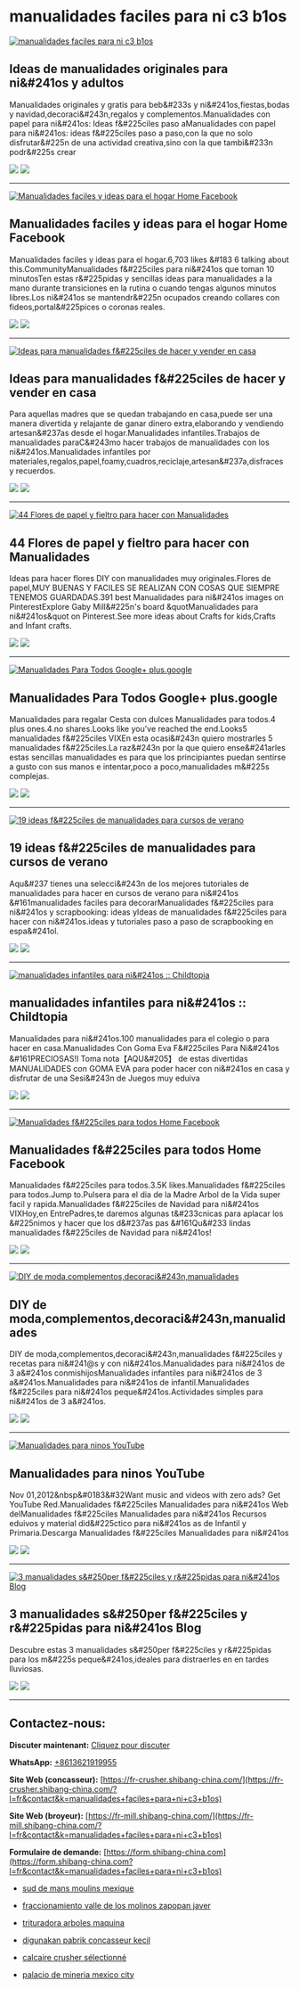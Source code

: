 # manualidades faciles para ni c3 b1os

<a href="https://swt.shibang-china.com/?l=fr&img&k=manualidades+faciles+para+ni+c3+b1os" target="_blank">![manualidades faciles para ni c3 b1os](http://static.shibang-china.com/all-800x300/53.jpg)</a>

## Ideas de manualidades originales para ni&#241os y adultos
Manualidades originales y gratis para beb&#233s y ni&#241os,fiestas,bodas y navidad,decoraci&#243n,regalos y complementos.Manualidades con papel para ni&#241os: Ideas f&#225ciles paso aManualidades con papel para ni&#241os: ideas f&#225ciles paso a paso,con la que no solo disfrutar&#225n de una actividad creativa,sino con la que tambi&#233n podr&#225s crear


<a href="https://whatsapp.shibangsoft.com/WhatsApp.php" target="_blank" title="WhatsApp">![](http://static.shibang-china.com/icon/whatsapp.png)</a> <a href="https://swt.shibang-china.com/?l=fr&icon&k=manualidades+faciles+para+ni+c3+b1os" target="_blank">![](http://static.shibang-china.com/icon/chat-fr.png)</a>

---

<a href="https://swt.shibang-china.com/?l=fr&img&k=manualidades+faciles+para+ni+c3+b1os" target="_blank">![Manualidades faciles y ideas para el hogar Home Facebook](http://static.shibang-china.com/all-800x300/1094.jpg)</a>

## Manualidades faciles y ideas para el hogar Home Facebook
Manualidades faciles y ideas para el hogar.6,703 likes &#183 6 talking about this.CommunityManualidades f&#225ciles para ni&#241os que toman 10 minutosTen estas r&#225pidas y sencillas ideas para manualidades a la mano durante transiciones en la rutina o cuando tengas algunos minutos libres.Los ni&#241os se mantendr&#225n ocupados creando collares con fideos,portal&#225pices o coronas reales.


<a href="https://whatsapp.shibangsoft.com/WhatsApp.php" target="_blank" title="WhatsApp">![](http://static.shibang-china.com/icon/whatsapp.png)</a> <a href="https://swt.shibang-china.com/?l=fr&icon&k=manualidades+faciles+para+ni+c3+b1os" target="_blank">![](http://static.shibang-china.com/icon/chat-fr.png)</a>

---

<a href="https://swt.shibang-china.com/?l=fr&img&k=manualidades+faciles+para+ni+c3+b1os" target="_blank">![Ideas para manualidades f&#225ciles de hacer y vender en casa](http://static.shibang-china.com/all-800x300/1478.jpg)</a>

## Ideas para manualidades f&#225ciles de hacer y vender en casa
Para aquellas madres que se quedan trabajando en casa,puede ser una manera divertida y relajante de ganar dinero extra,elaborando y vendiendo artesan&#237as desde el hogar.Manualidades infantiles.Trabajos de manualidades paraC&#243mo hacer trabajos de manualidades con los ni&#241os.Manualidades infantiles por materiales,regalos,papel,foamy,cuadros,reciclaje,artesan&#237a,disfraces y recuerdos.


<a href="https://whatsapp.shibangsoft.com/WhatsApp.php" target="_blank" title="WhatsApp">![](http://static.shibang-china.com/icon/whatsapp.png)</a> <a href="https://swt.shibang-china.com/?l=fr&icon&k=manualidades+faciles+para+ni+c3+b1os" target="_blank">![](http://static.shibang-china.com/icon/chat-fr.png)</a>

---

<a href="https://swt.shibang-china.com/?l=fr&img&k=manualidades+faciles+para+ni+c3+b1os" target="_blank">![44 Flores de papel y fieltro para hacer con Manualidades](http://static.shibang-china.com/all-800x300/85.jpg)</a>

## 44 Flores de papel y fieltro para hacer con Manualidades
Ideas para hacer flores DIY con manualidades muy originales.Flores de papel,MUY BUENAS Y FACILES SE REALIZAN CON COSAS QUE SIEMPRE TENEMOS GUARDADAS.391 best Manualidades para ni&#241os images on PinterestExplore Gaby Mill&#225n's board &quotManualidades para ni&#241os&quot on Pinterest.See more ideas about Crafts for kids,Crafts and Infant crafts.


<a href="https://whatsapp.shibangsoft.com/WhatsApp.php" target="_blank" title="WhatsApp">![](http://static.shibang-china.com/icon/whatsapp.png)</a> <a href="https://swt.shibang-china.com/?l=fr&icon&k=manualidades+faciles+para+ni+c3+b1os" target="_blank">![](http://static.shibang-china.com/icon/chat-fr.png)</a>

---

<a href="https://swt.shibang-china.com/?l=fr&img&k=manualidades+faciles+para+ni+c3+b1os" target="_blank">![Manualidades Para Todos Google+ plus.google](http://static.shibang-china.com/all-800x300/1307.jpg)</a>

## Manualidades Para Todos Google+ plus.google
Manualidades para regalar Cesta con dulces Manualidades para todos.4 plus ones.4.no shares.Looks like you've reached the end.Looks5 manualidades f&#225ciles VIXEn esta ocasi&#243n quiero mostrarles 5 manualidades f&#225ciles.La raz&#243n por la que quiero ense&#241arles estas sencillas manualidades es para que los principiantes puedan sentirse a gusto con sus manos e intentar,poco a poco,manualidades m&#225s complejas.


<a href="https://whatsapp.shibangsoft.com/WhatsApp.php" target="_blank" title="WhatsApp">![](http://static.shibang-china.com/icon/whatsapp.png)</a> <a href="https://swt.shibang-china.com/?l=fr&icon&k=manualidades+faciles+para+ni+c3+b1os" target="_blank">![](http://static.shibang-china.com/icon/chat-fr.png)</a>

---

<a href="https://swt.shibang-china.com/?l=fr&img&k=manualidades+faciles+para+ni+c3+b1os" target="_blank">![19 ideas f&#225ciles de manualidades para cursos de verano](http://static.shibang-china.com/all-800x300/983.jpg)</a>

## 19 ideas f&#225ciles de manualidades para cursos de verano
Aqu&#237 tienes una selecci&#243n de los mejores tutoriales de manualidades para hacer en cursos de verano para ni&#241os &#161manualidades faciles para decorarManualidades f&#225ciles para ni&#241os y scrapbooking: ideas yIdeas de manualidades f&#225ciles para hacer con ni&#241os.ideas y tutoriales paso a paso de scrapbooking en espa&#241ol.


<a href="https://whatsapp.shibangsoft.com/WhatsApp.php" target="_blank" title="WhatsApp">![](http://static.shibang-china.com/icon/whatsapp.png)</a> <a href="https://swt.shibang-china.com/?l=fr&icon&k=manualidades+faciles+para+ni+c3+b1os" target="_blank">![](http://static.shibang-china.com/icon/chat-fr.png)</a>

---

<a href="https://swt.shibang-china.com/?l=fr&img&k=manualidades+faciles+para+ni+c3+b1os" target="_blank">![manualidades infantiles para ni&#241os :: Childtopia](http://static.shibang-china.com/all-800x300/1405.jpg)</a>

## manualidades infantiles para ni&#241os :: Childtopia
Manualidades para ni&#241os.100 manualidades para el colegio o para hacer en casa.Manualidades Con Goma Eva F&#225ciles Para Ni&#241os &#161PRECIOSAS!I Toma nota【AQU&#205】 de estas divertidas MANUALIDADES con GOMA EVA para poder hacer con ni&#241os en casa y disfrutar de una Sesi&#243n de Juegos muy eduiva


<a href="https://whatsapp.shibangsoft.com/WhatsApp.php" target="_blank" title="WhatsApp">![](http://static.shibang-china.com/icon/whatsapp.png)</a> <a href="https://swt.shibang-china.com/?l=fr&icon&k=manualidades+faciles+para+ni+c3+b1os" target="_blank">![](http://static.shibang-china.com/icon/chat-fr.png)</a>

---

<a href="https://swt.shibang-china.com/?l=fr&img&k=manualidades+faciles+para+ni+c3+b1os" target="_blank">![Manualidades f&#225ciles para todos Home Facebook](http://static.shibang-china.com/all-800x300/883.jpg)</a>

## Manualidades f&#225ciles para todos Home Facebook
Manualidades f&#225ciles para todos.3.5K likes.Manualidades f&#225ciles para todos.Jump to.Pulsera para el dia de la Madre Arbol de la Vida super facil y rapida.Manualidades f&#225ciles de Navidad para ni&#241os VIXHoy,en EntrePadres,te daremos algunas t&#233cnicas para aplacar los &#225nimos y hacer que los d&#237as pas &#161Qu&#233 lindas manualidades f&#225ciles de Navidad para ni&#241os!


<a href="https://whatsapp.shibangsoft.com/WhatsApp.php" target="_blank" title="WhatsApp">![](http://static.shibang-china.com/icon/whatsapp.png)</a> <a href="https://swt.shibang-china.com/?l=fr&icon&k=manualidades+faciles+para+ni+c3+b1os" target="_blank">![](http://static.shibang-china.com/icon/chat-fr.png)</a>

---

<a href="https://swt.shibang-china.com/?l=fr&img&k=manualidades+faciles+para+ni+c3+b1os" target="_blank">![DIY de moda,complementos,decoraci&#243n,manualidades](http://static.shibang-china.com/all-800x300/210.jpg)</a>

## DIY de moda,complementos,decoraci&#243n,manualidades
DIY de moda,complementos,decoraci&#243n,manualidades f&#225ciles y recetas para ni&#241@s y con ni&#241os.Manualidades para ni&#241os de 3 a&#241os conmishijosManualidades infantiles para ni&#241os de 3 a&#241os.Manualidades para ni&#241os de infantil.Manualidades f&#225ciles para ni&#241os peque&#241os.Actividades simples para ni&#241os de 3 a&#241os.


<a href="https://whatsapp.shibangsoft.com/WhatsApp.php" target="_blank" title="WhatsApp">![](http://static.shibang-china.com/icon/whatsapp.png)</a> <a href="https://swt.shibang-china.com/?l=fr&icon&k=manualidades+faciles+para+ni+c3+b1os" target="_blank">![](http://static.shibang-china.com/icon/chat-fr.png)</a>

---

<a href="https://swt.shibang-china.com/?l=fr&img&k=manualidades+faciles+para+ni+c3+b1os" target="_blank">![Manualidades para ninos YouTube](http://static.shibang-china.com/all-800x300/713.jpg)</a>

## Manualidades para ninos YouTube
Nov 01,2012&nbsp&#0183&#32Want music and videos with zero ads? Get YouTube Red.Manualidades f&#225ciles Manualidades para ni&#241os Web delManualidades f&#225ciles Manualidades para ni&#241os Recursos eduivos y material did&#225ctico para ni&#241os as de Infantil y Primaria.Descarga Manualidades f&#225ciles Manualidades para ni&#241os


<a href="https://whatsapp.shibangsoft.com/WhatsApp.php" target="_blank" title="WhatsApp">![](http://static.shibang-china.com/icon/whatsapp.png)</a> <a href="https://swt.shibang-china.com/?l=fr&icon&k=manualidades+faciles+para+ni+c3+b1os" target="_blank">![](http://static.shibang-china.com/icon/chat-fr.png)</a>

---

<a href="https://swt.shibang-china.com/?l=fr&img&k=manualidades+faciles+para+ni+c3+b1os" target="_blank">![3 manualidades s&#250per f&#225ciles y r&#225pidas para ni&#241os Blog](http://static.shibang-china.com/all-800x300/617.jpg)</a>

## 3 manualidades s&#250per f&#225ciles y r&#225pidas para ni&#241os Blog
Descubre estas 3 manualidades s&#250per f&#225ciles y r&#225pidas para los m&#225s peque&#241os,ideales para distraerles en en tardes lluviosas.

<a href="https://whatsapp.shibangsoft.com/WhatsApp.php" target="_blank" title="WhatsApp">![](http://static.shibang-china.com/icon/whatsapp.png)</a> <a href="https://swt.shibang-china.com/?l=fr&icon&k=manualidades+faciles+para+ni+c3+b1os" target="_blank">![](http://static.shibang-china.com/icon/chat-fr.png)</a>

---
## Contactez-nous:

**Discuter maintenant:** [Cliquez pour discuter](https://swt.shibang-china.com?l=fr&contact&k=manualidades+faciles+para+ni+c3+b1os)

**WhatsApp:**  [+8613621919955](https://whatsapp.shibangsoft.com/WhatsApp.php)

**Site Web (concasseur):** [https://fr-crusher.shibang-china.com/](https://fr-crusher.shibang-china.com/?l=fr&contact&k=manualidades+faciles+para+ni+c3+b1os)

**Site Web (broyeur):** [https://fr-mill.shibang-china.com/](https://fr-mill.shibang-china.com/?l=fr&contact&k=manualidades+faciles+para+ni+c3+b1os)

**Formulaire de demande:** [https://form.shibang-china.com](https://form.shibang-china.com?l=fr&contact&k=manualidades+faciles+para+ni+c3+b1os)

* [sud de mans moulins mexique](../61/sud%20de%20mans%20moulins%20mexique.md)

* [fraccionamiento valle de los molinos zapopan javer](../63/fraccionamiento%20valle%20de%20los%20molinos%20zapopan%20javer.md)

* [trituradora arboles maquina](../63/trituradora%20arboles%20maquina.md)

* [digunakan pabrik concasseur kecil](../61/digunakan%20pabrik%20concasseur%20kecil.md)

* [calcaire crusher sélectionné](../62/calcaire%20crusher%20s%C3%A9lectionn%C3%A9.md)

* [palacio de mineria mexico city](../65/palacio%20de%20mineria%20mexico%20city.md)